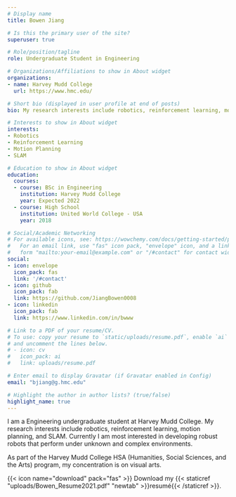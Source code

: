 ```yaml
---
# Display name
title: Bowen Jiang

# Is this the primary user of the site?
superuser: true

# Role/position/tagline
role: Undergraduate Student in Engineering

# Organizations/Affiliations to show in About widget
organizations:
- name: Harvey Mudd College
  url: https://www.hmc.edu/

# Short bio (displayed in user profile at end of posts)
bio: My research interests include robotics, reinforcement learning, motion planning, and SLAM.

# Interests to show in About widget
interests:
- Robotics
- Reinforcement Learning
- Motion Planning
- SLAM

# Education to show in About widget
education:
  courses:
  - course: BSc in Engineering
    institution: Harvey Mudd College
    year: Expected 2022
  - course: High School
    institution: United World College - USA
    year: 2018

# Social/Academic Networking
# For available icons, see: https://wowchemy.com/docs/getting-started/page-builder/#icons
#   For an email link, use "fas" icon pack, "envelope" icon, and a link in the
#   form "mailto:your-email@example.com" or "/#contact" for contact widget.
social:
- icon: envelope
  icon_pack: fas
  link: '/#contact'
- icon: github
  icon_pack: fab
  link: https://github.com/JiangBowen0008
- icon: linkedin
  icon_pack: fab
  link: https://www.linkedin.com/in/bwww

# Link to a PDF of your resume/CV.
# To use: copy your resume to `static/uploads/resume.pdf`, enable `ai` icons in `params.toml`, 
# and uncomment the lines below.
# - icon: cv
#   icon_pack: ai
#   link: uploads/resume.pdf

# Enter email to display Gravatar (if Gravatar enabled in Config)
email: "bjiang@g.hmc.edu"

# Highlight the author in author lists? (true/false)
highlight_name: true
---
```


I am a Engineering undergraduate student at Harvey Mudd College. My research interests include robotics, reinforcement learning, motion planning, and SLAM. Currently I am most interested in developing robust robots that perform under unknown and complex environments.

As part of the Harvey Mudd College HSA (Humanities, Social Sciences, and the Arts) program, my concentration is on visual arts.

{{< icon name="download" pack="fas" >}} Download my {{< staticref "uploads/Bowen_Resume2021.pdf" "newtab" >}}resumé{{< /staticref >}}.
